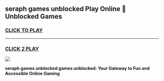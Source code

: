 
## seraph games unblocked Play Online 👋 Unblocked Games
<h3>
<a href="https://premium.freeplayer.one?title=seraph_games_unblocked&ref=19F">CLICK TO PLAY</a></h3>
<hr>

<h3>
<a href="https://premium.freeplayer.one?title=seraph_games_unblocked&ref=19F">CLICK 2 PLAY</a>
  
</h3>

<a href="https://premium.freeplayer.one?title=seraph_games_unblocked&ref=19F"><img src="https://clearcache.store/games.png"></a>


**seraph games unblocked games unblocked: Your Gateway to Fun and Accessible Online Gaming**
